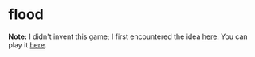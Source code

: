 flood
=====
**Note:** I didn't invent this game; I first encountered the idea [here](https://itunes.apple.com/us/app/flood-it!-2/id476943146). You can play it [here](http://agk45.github.io/flood/).
